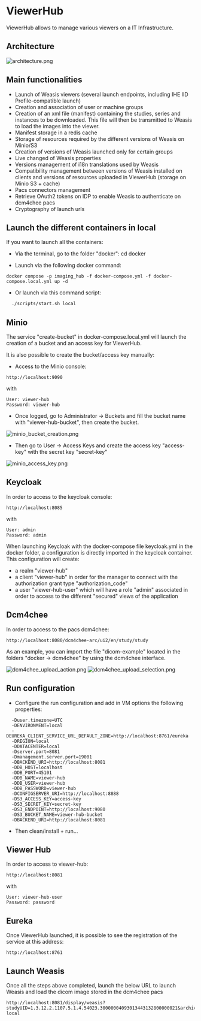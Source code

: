 ﻿
# ViewerHub
ViewerHub allows to manage various viewers on a IT Infrastructure. 

## Architecture
![architecture.png](src/main/resources/documentation/architecture.png)

## Main functionalities
- Launch of Weasis viewers (several launch endpoints, including IHE IID Profile-compatible launch)
- Creation and association of user or machine groups
- Creation of an xml file (manifest) containing the studies, series and instances to be downloaded. This file will then be transmitted to Weasis to load the images into the viewer.
- Manifest storage in a redis cache
- Storage of resources required by the different versions of Weasis on Minio/S3
- Creation of versions of Weasis launched only for certain groups
- Live changed of Weasis properties 
- Versions management of i18n translations used by Weasis
- Compatibility management between versions of Weasis installed on clients and versions of resources uploaded in ViewerHub (storage on Minio S3 + cache)
- Pacs connectors management
- Retrieve OAuth2 tokens on IDP to enable Weasis to authenticate on dcm4chee pacs
- Cryptography of launch urls

## Launch the different containers in local

If you want to launch all the containers:
- Via the terminal, go to the folder "docker": cd docker

- Launch via the following docker command:
```
docker compose -p imaging_hub -f docker-compose.yml -f docker-compose.local.yml up -d
```

- Or launch via this command script:

```bash
  ./scripts/start.sh local
```

## Minio

The service "create-bucket" in docker-compose.local.yml will launch the creation of a bucket and an access key for ViewerHub.

It is also possible to create the bucket/access key manually:

- Access to the Minio console:
```  
http://localhost:9090
```
with

```
User: viewer-hub
Password: viewer-hub
```

- Once logged, go to Administrator -> Buckets and fill the bucket name with "viewer-hub-bucket", then create the bucket.

![minio_bucket_creation.png](src/main/resources/documentation/minio_bucket_creation.png)

- Then go to User -> Access Keys and create the access key "access-key" with the secret key "secret-key"

![minio_access_key.png](src/main/resources/documentation/minio_access_key.png)

## Keycloak

In order to access to the keycloak console: 
```
http://localhost:8085
```
with
```
User: admin
Password: admin
```

When launching Keycloak with the docker-compose file keycloak.yml in the docker folder, a configuration 
is directly imported in the keycloak container. This configuration will create: 
- a realm "viewer-hub"
- a client "viewer-hub" in order for the manager to connect with the authorization grant type "authorization_code"
- a user "viewer-hub-user" which will have a role "admin" associated in order to access to the different "secured" views of the application


## Dcm4chee 

In order to access to the pacs dcm4chee:
```
http://localhost:8080/dcm4chee-arc/ui2/en/study/study
```

As an example, you can import the file "dicom-example" located in the folders "docker -> dcm4chee" by using the dcm4chee interface.

![dcm4chee_upload_action.png](src/main/resources/documentation/dcm4chee_upload_action.png)
![dcm4chee_upload_selection.png](src/main/resources/documentation/dcm4chee_upload_selection.png)

## Run configuration

- Configure the run configuration and add in VM options the following properties:
```
  -Duser.timezone=UTC
  -DENVIRONMENT=local
  -DEUREKA_CLIENT_SERVICE_URL_DEFAULT_ZONE=http://localhost:8761/eureka
  -DREGION=local
  -DDATACENTER=local
  -Dserver.port=8081
  -Dmanagement.server.port=19001
  -DBACKEND_URI=http://localhost:8081
  -DDB_HOST=localhost
  -DDB_PORT=45101
  -DDB_NAME=viewer-hub
  -DDB_USER=viewer-hub
  -DDB_PASSWORD=viewer-hub
  -DCONFIGSERVER_URI=http://localhost:8888
  -DS3_ACCESS_KEY=access-key
  -DS3_SECRET_KEY=secret-key
  -DS3_ENDPOINT=http://localhost:9080
  -DS3_BUCKET_NAME=viewer-hub-bucket
  -DBACKEND_URI=http://localhost:8081
```
- Then clean/install + run...

## Viewer Hub

In order to access to viewer-hub: 
```
http://localhost:8081
```
with

```
User: viewer-hub-user
Password: password
```

## Eureka

Once ViewerHub launched, it is possible to see the registration of the service at this address:
```
http://localhost:8761
```

## Launch Weasis

Once all the steps above completed, launch the below URL to launch Weasis and load the dicom image stored in the dcm4chee pacs
```
http://localhost:8081/display/weasis?studyUID=1.3.12.2.1107.5.1.4.54023.30000004093013443132800000021&archive=dcm4chee-local
```
